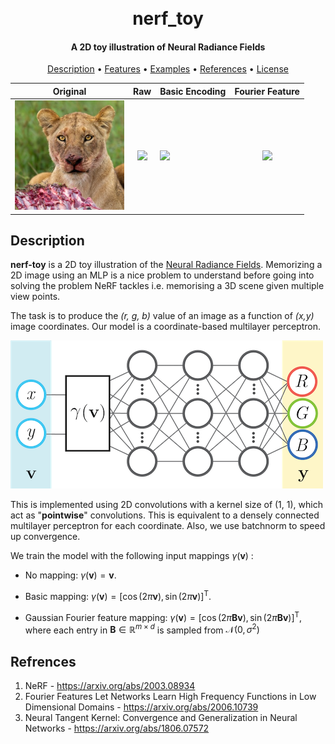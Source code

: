 <h1 align="center">
  <br>
  nerf_toy
  <br>
</h1>

<h4 align="center">A 2D toy illustration of Neural Radiance Fields</h4>


<p align="center">
  <a href="#description">Description</a> •
  <a href="#features">Features</a> •
  <a href="#examples">Examples</a> •
  <a href="#references">References</a> •
  <a href="#license">License</a>
</p>


<div align="center">

|                                                Original                                                |                                                    Raw                                                     | Basic Encoding                                                                                               |                                              Fourier Feature                                               |
|:------------------------------------------------------------------------------------------------------:|:----------------------------------------------------------------------------------------------------------:|--------------------------------------------------------------------------------------------------------------|:----------------------------------------------------------------------------------------------------------:|
| <img src="https://raw.githubusercontent.com/shubhamwagh/nerf-toy/main/data/lion_face.jpg" width="175"> | <img src="https://raw.githubusercontent.com/shubhamwagh/nerf-toy/main/misc/raw_lion_face.gif" width="175"> | <img src="https://raw.githubusercontent.com/shubhamwagh/nerf-toy/main/misc/basic_lion_face.gif" width="175"> | <img src="https://raw.githubusercontent.com/shubhamwagh/nerf-toy/main/misc/rff_lion_face.gif" width="175"> |

</div>

## Description

**nerf-toy** is a 2D toy illustration of the [Neural Radiance Fields](http://www.matthewtancik.com/nerf). Memorizing a
2D image using an MLP is a nice problem to understand before going into solving the problem
NeRF tackles i.e. memorising a 3D scene given multiple view points.

The task is to produce the _(r, g, b)_ value of an image as a
function of _(x,y)_ image coordinates. Our model is a coordinate-based multilayer perceptron.

<img src="https://raw.githubusercontent.com/shubhamwagh/nerf-toy/main/data/network_diagram.png" class="center">

This is implemented using 2D convolutions with a kernel size of (1, 1), which act as "**pointwise**" convolutions. This
is equivalent to a densely connected multilayer perceptron for each coordinate.
Also, we use batchnorm to speed up convergence.

[//]: # (Script to add LaTeX maths equation)
<script
  src="https://cdn.mathjax.org/mathjax/latest/MathJax.js?config=TeX-AMS-MML_HTMLorMML"
  type="text/javascript">
</script>

We train the model with the following input mappings $\gamma (\mathbf{v})$ :

- No mapping: $\gamma(\mathbf{v})= \mathbf{v}$. 

- Basic mapping: $\gamma(\mathbf{v})=\left[ \cos(2 \pi \mathbf{v}),\sin(2 \pi \mathbf{v}) \right]^\mathrm{T}$. 

<!-- - Positional encoding: $\gamma(\mathbf{v})=\left[ \ldots, \cos(2 \pi \sigma^{j/m} \mathbf{v}),\sin(2 \pi \sigma^{j/m} \mathbf{v}), \ldots \right]^\mathrm{T}$ for $j = 0, \ldots, m-1$.  -->

- Gaussian Fourier feature mapping: $\gamma(\mathbf{v})= \left[ \cos(2 \pi \mathbf B \mathbf{v}), \sin(2 \pi \mathbf B \mathbf{v}) \right]^\mathrm{T}$, 
where each entry in $\mathbf B \in \mathbb R^{m \times d}$ is sampled from $\mathcal N(0,\sigma^2)$

## Refrences

1. NeRF - https://arxiv.org/abs/2003.08934
2. Fourier Features Let Networks Learn High Frequency Functions in Low Dimensional Domains - https://arxiv.org/abs/2006.10739
3. Neural Tangent Kernel: Convergence and Generalization in Neural Networks - https://arxiv.org/abs/1806.07572

